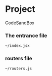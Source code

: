 # Project

CodeSandBox

### The entrance file

```markdown
~/index.jsx
```

### routers file

```markdown
~/routers.js
```
